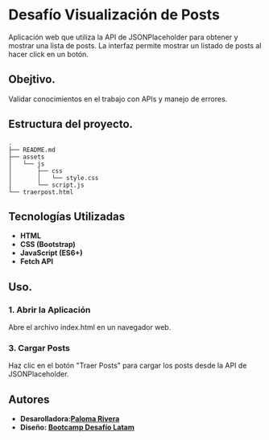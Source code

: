 # Desafío Visualización de Posts

Aplicación web que utiliza la API de JSONPlaceholder para obtener y mostrar una lista de posts. La interfaz permite mostrar un listado de posts al hacer click en un botón.

## Obejtivo.
Validar conocimientos en el trabajo con APIs y manejo de
errores.

## Estructura del proyecto.
~~~~
.
├── README.md
├── assets
│   └── js
│       ├── css
│       │   └── style.css
│       └── script.js
└── traerpost.html
~~~~

## Tecnologías Utilizadas

- **HTML**
- **CSS (Bootstrap)**
- **JavaScript (ES6+)**
- **Fetch API**

## Uso.

### 1. Abrir la Aplicación

Abre el archivo index.html en un navegador web.

### 3. Cargar Posts

Haz clic en el botón "Traer Posts" para cargar los posts desde la API de JSONPlaceholder.


## Autores
- **Desarolladora:[Paloma Rivera](https://github.com/**SingularPigeon)**
- **Diseño: [Bootcamp Desafío Latam](desafiolatam.com)**



